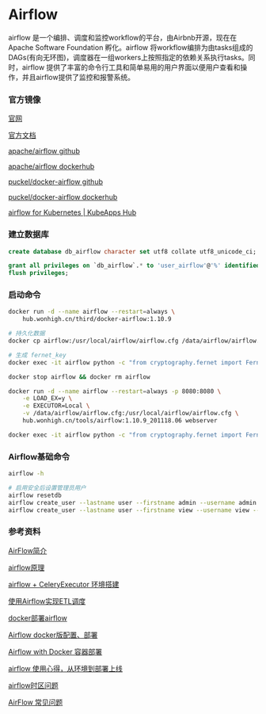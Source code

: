# Airflow

airflow 是一个编排、调度和监控workflow的平台，由Airbnb开源，现在在Apache Software Foundation 孵化。airflow 将workflow编排为由tasks组成的DAGs(有向无环图)，调度器在一组workers上按照指定的依赖关系执行tasks。同时，airflow 提供了丰富的命令行工具和简单易用的用户界面以便用户查看和操作，并且airflow提供了监控和报警系统。

### 官方镜像

[官网](https://airflow.apache.org)

[官方文档](https://airflow.apache.org/docs/1.10.9/)

[apache/airflow github](https://github.com/apache/airflow)

[apache/airflow dockerhub](https://hub.docker.com/r/apache/airflow)

[puckel/docker-airflow github](https://github.com/puckel/docker-airflow)

[puckel/docker-airflow dockerhub](https://registry.hub.docker.com/r/puckel/docker-airflow)

[airflow for Kubernetes | KubeApps Hub](https://hub.kubeapps.com/charts/stable/airflow)

### 建立数据库

```sql
create database db_airflow character set utf8 collate utf8_unicode_ci;

grant all privileges on `db_airflow`.* to 'user_airflow'@'%' identified by 'scm_airflow';
flush privileges;
```

### 启动命令

```sh
docker run -d --name airflow --restart=always \
	hub.wonhigh.cn/third/docker-airflow:1.10.9

# 持久化数据
docker cp airflow:/usr/local/airflow/airflow.cfg /data/airflow/airflow.cfg

# 生成 fernet_key
docker exec -it airflow python -c "from cryptography.fernet import Fernet; FERNET_KEY = Fernet.generate_key().decode(); print(FERNET_KEY)"

docker stop airflow && docker rm airflow

docker run -d --name airflow --restart=always -p 8080:8080 \
	-e LOAD_EX=y \
	-e EXECUTOR=Local \
	-v /data/airflow/airflow.cfg:/usr/local/airflow/airflow.cfg \
	hub.wonhigh.cn/tools/airflow:1.10.9_201118.06 webserver

docker exec -it airflow python -c "from cryptography.fernet import Fernet; FERNET_KEY = Fernet.generate_key().decode(); print(FERNET_KEY)"
```

### Airflow基础命令

```sh
airflow -h

# 启用安全后设置管理员用户
airflow resetdb
airflow create_user --lastname user --firstname admin --username admin --email yang.lei@belle.com.cn --role Admin --password admin2#Air
airflow create_user --lastname user --firstname view --username view --email view_user@mail.com --role Viewer --password view2#Air
```

### 参考资料

[AirFlow简介](https://www.cnblogs.com/cord/p/9450910.html)

[airflow原理](https://www.cnblogs.com/hongfeng2019/p/11847400.html)

[airflow + CeleryExecutor 环境搭建](https://www.cnblogs.com/cord/p/9226608.html)

[使用Airflow实现ETL调度](https://www.cnblogs.com/yuuken/p/11270159.html)

[docker部署airflow](https://www.cnblogs.com/barneywill/p/10397260.html)

[Airflow docker版配置、部署](https://blog.csdn.net/Frederick_w/article/details/105706861)

[Airflow with Docker 容器部署](https://medium.com/@cchangleo/airflow-with-docker-%E5%AE%B9%E5%99%A8%E9%83%A8%E7%BD%B2-part2-8ddb83dc2d4a)

[airflow 使用心得，从环境到部署上线](https://blog.csdn.net/youzi_yun/article/details/90141362)

[airflow时区问题](https://blog.csdn.net/luanpeng825485697/article/details/105116369)

[AirFlow 常见问题](https://blog.csdn.net/gqj54082161/article/details/103756354/)
